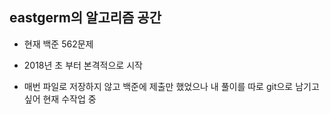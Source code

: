 ## eastgerm의 알고리즘 공간

- 현재 백준 562문제

- 2018년 초 부터 본격적으로 시작

- 매번 파일로 저장하지 않고 백준에 제출만 했었으나 내 풀이를 따로 git으로 남기고 싶어 현재 수작업 중